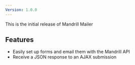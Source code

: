 ```yaml
---
Version: 1.0.0
---
```


This is the initial release of Mandrill Mailer

## Features

- Easily set up forms and email them with the Mandrill API
- Receive a JSON response to an AJAX submission
